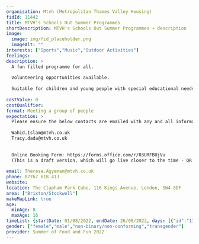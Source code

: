 ```yaml
---
organisation: Mtvh (Metropolitan Thames Valley Housing)
fidId: 11442
title: MTVH's Schools Out Summer Programmes
shortDescription: MTVH's Schools Out Summer Programmes + description
image:
  image: img/fid_placeholder.png
  imageAlt: ""
interests: ["Sports","Music","Outdoor Activities"]
feelings:
description: >
  A fun filled programme for all. 
  
  Volunteering opportunities available. 
  
  Suitable for children and young people with special educational needs and disabilities. 
  
costValue: 0
costQualifier: 
format: Meeting a group of people
expectation: >
  Please ensure the below contacts are emailed with any and all information regarding the HAF Programme, in case of annual leave:
  
  Wahid.Islam@mtvh.co.uk
  Tracy.dada@mtvh.co.uk
  
  
  Online Booking Form: https://forms.office.com/r/03URFBUjVu 
  (This is a draft version, which will go live closer to the time - QR code available)
  
email: Theresa.Agyeman@mtvh.co.uk
phone: 07767 618 413
website: 
location: The Clapham Park Cube, 116 Kings Avenue, London, SW4 8DF
area: ["Brixton/Stockwell"]
makeMapLink: true
age:
  minAge: 8
  maxAge: 16
timeList: {startDate: 01/08/2022, endDate: 26/08/2022, days: [{"id":"11442","fis_provider_name":"MTVH's Schools Out Summer Programmes","day":"Monday","start_time":"10:00 AM","end_time":"2:00 PM"},{"id":"11442","fis_provider_name":"MTVH's Schools Out Summer Programmes","day":"Tuesday","start_time":"10:00 AM","end_time":"2:00 PM"},{"id":"11442","fis_provider_name":"MTVH's Schools Out Summer Programmes","day":"Wednesday","start_time":"10:00 AM","end_time":"5:00 PM"},{"id":"11442","fis_provider_name":"MTVH's Schools Out Summer Programmes","day":"Thursday","start_time":"10:00 AM","end_time":"2:00 PM"}] }
gender: ["female","male","non-binary/non-conforming","transgender"]
provider: Summer of Food and Fun 2022
---
```


